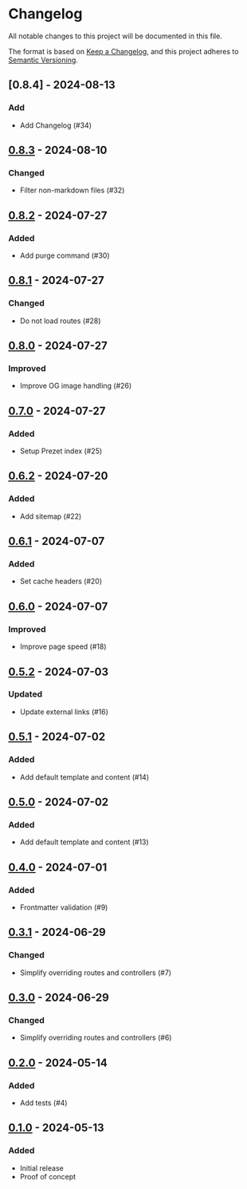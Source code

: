 # Changelog

All notable changes to this project will be documented in this file.

The format is based on [Keep a Changelog](https://keepachangelog.com/en/1.0.0/),
and this project adheres to [Semantic Versioning](https://semver.org/spec/v2.0.0.html).

## [0.8.4] - 2024-08-13
### Add
- Add Changelog (#34)

## [0.8.3] - 2024-08-10
### Changed
- Filter non-markdown files (#32)

## [0.8.2] - 2024-07-27
### Added
- Add purge command (#30)

## [0.8.1] - 2024-07-27
### Changed
- Do not load routes (#28)

## [0.8.0] - 2024-07-27
### Improved
- Improve OG image handling (#26)

## [0.7.0] - 2024-07-27
### Added
- Setup Prezet index (#25)

## [0.6.2] - 2024-07-20
### Added
- Add sitemap (#22)

## [0.6.1] - 2024-07-07
### Added
- Set cache headers (#20)

## [0.6.0] - 2024-07-07
### Improved
- Improve page speed (#18)

## [0.5.2] - 2024-07-03
### Updated
- Update external links (#16)

## [0.5.1] - 2024-07-02
### Added
- Add default template and content (#14)

## [0.5.0] - 2024-07-02
### Added
- Add default template and content (#13)

## [0.4.0] - 2024-07-01
### Added
- Frontmatter validation (#9)

## [0.3.1] - 2024-06-29
### Changed
- Simplify overriding routes and controllers (#7)

## [0.3.0] - 2024-06-29
### Changed
- Simplify overriding routes and controllers (#6)

## [0.2.0] - 2024-05-14
### Added
- Add tests (#4)

## [0.1.0] - 2024-05-13
### Added
- Initial release
- Proof of concept

[0.8.3]: https://github.com/benbjurstrom/prezet/compare/v0.8.2...v0.8.3
[0.8.2]: https://github.com/benbjurstrom/prezet/compare/v0.8.1...v0.8.2
[0.8.1]: https://github.com/benbjurstrom/prezet/compare/v0.8.0...v0.8.1
[0.8.0]: https://github.com/benbjurstrom/prezet/compare/v0.7.0...v0.8.0
[0.7.0]: https://github.com/benbjurstrom/prezet/compare/v0.6.2...v0.7.0
[0.6.2]: https://github.com/benbjurstrom/prezet/compare/v0.6.1...v0.6.2
[0.6.1]: https://github.com/benbjurstrom/prezet/compare/v0.6.0...v0.6.1
[0.6.0]: https://github.com/benbjurstrom/prezet/compare/v0.5.2...v0.6.0
[0.5.2]: https://github.com/benbjurstrom/prezet/compare/v0.5.1...v0.5.2
[0.5.1]: https://github.com/benbjurstrom/prezet/compare/v0.5.0...v0.5.1
[0.5.0]: https://github.com/benbjurstrom/prezet/compare/v0.4.0...v0.5.0
[0.4.0]: https://github.com/benbjurstrom/prezet/compare/v0.3.1...v0.4.0
[0.3.1]: https://github.com/benbjurstrom/prezet/compare/v0.3.0...v0.3.1
[0.3.0]: https://github.com/benbjurstrom/prezet/compare/v0.2.0...v0.3.0
[0.2.0]: https://github.com/benbjurstrom/prezet/compare/v0.1.0...v0.2.0
[0.1.0]: https://github.com/benbjurstrom/prezet/releases/tag/v0.1.0
